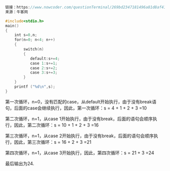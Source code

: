 ```c++
链接：https://www.nowcoder.com/questionTerminal/269bd2347181496a81d8af411f011db5
来源：牛客网

#include<stdio.h>
main()
{ 
    int s=0,n;
    for(n=0; n<4; n++)
    { 
        switch(n)
        { 
           default:s+=4;
           case 1:s+=1;
           case 2:s+=2;
           case 3:s+=3;
        }
    }
    printf ("%d\n",s);
}
```



第一次循环，n=0，没有匹配的case，从default开始执行，由于没有break语句，后面的case会继续执行，因此，第一次循环：s = 4 + 1 + 2 + 3 =10

第二次循环，n=1，从case 1开始执行，由于没有break，后面的语句会顺序执行，因此，第二次循环：s = 10 + 1 + 2 + 3 =16

第三次循环，n=1，从case 2开始执行，由于没有break，后面的语句会顺序执行，因此，第三次循环：s = 16 +  2 + 3 =21

第四次循环，n=1，从case 3开始执行，因此，第四次循环：s = 21 + 3 =24

最后输出为24.

